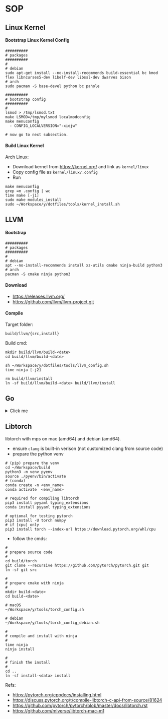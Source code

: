 # SOP

## Linux Kernel

#### Bootstrap Linux Kernel Config

```
##########
# packages
##########
#
# debian
sudo apt-get install --no-install-recommends build-essential bc kmod flex libncurses5-dev libelf-dev libssl-dev dwarves bison
# arch
sudo pacman -S base-devel python bc pahole

##########
# bootstrap config
##########
#
lsmod > /tmp/lsmod.txt
make LSMOD=/tmp/mylsmod localmodconfig
make menuconfig
  - CONFIG_LOCALVERSION="-xiejw"

# now go to next subsection.
```

#### Build Linux Kernel

Arch Linux:

- Download kernel from https://kernel.org/ and link as `kernel/linux`
- Copy config file as `kernel/linux/.config`
- Run

```
make menuconfig
grep =m .config | wc
time make [-j1]
sudo make modules_install
sudo ~/Workspace/y/dotfiles/tools/kernel_install.sh
```

## LLVM

#### Bootstrap

```
##########
# packages
##########
#
# debian
apt --no-install-recommends install xz-utils cmake ninja-build python3
# arch
pacman -S cmake ninja python3
```

#### Download

- https://releases.llvm.org/
- https://github.com/llvm/llvm-project.git


#### Compile

Target folder:
```
build/llvm/{src,install}
```

Build cmd:
```
mkdir build/llvm/build-<date>
cd build/llvm/build-<date>

sh ~/Workspace/y/dotfiles/tools/llvm_config.sh
time ninja [-j2]

rm build/llvm/install
ln -sf build/llvm/build-<date> build/llvm/install
```

## Go

<details>
  <summary>Click me</summary>

  #### Install

  Go [official site](http://golang.org) to download. It is recommended **not** to
  use Linux distro package to install, as it could be super old.

  Typically, the install can be done via:

  ```
  sudo tar -C /usr/local -xzf go$VERSION.$OS-$ARCH.tar.gz
  ```
</details>

## Libtorch

libtorch with mps on mac (amd64) and debian (amd64).

- ensure `clang` is built-in verison (not customized clang from source code)
- prepare the python venv

```
# (pip) prepare the venv
cd ~/Workspace/build
python3 -m venv pyenv
source ./pyenv/bin/activate
# (conda)
conda create -n <env_name>
conda activate  <env_name>

# required for compiling libtorch
pip3 install pyyaml typing_extensions
conda install pyyaml typing_extensions

# optional for testing pytorch
pip3 install -U torch numpy
# if [cpu] only
pip3 install torch --index-url https://download.pytorch.org/whl/cpu
```

- follow the cmds:

```
#
# prepare source code
#
cd build/torch
git clone --recursive https://github.com/pytorch/pytorch.git git
ln -sf git src

#
# prepare cmake with ninja
#
mkdir build-<date>
cd build-<date>

# macOS
~/Workspace/y/tools/torch_config.sh

# debian
~/Workspace/y/tools/torch_config_debian.sh

#
# compile and install with ninja
#
time ninja
ninja install

#
# finish the install
#
cd ..
ln -sf install-<data> install
```

Refs:
- https://pytorch.org/cppdocs/installing.html
- https://discuss.pytorch.org/t/compile-libtorch-c-api-from-source/81624
- https://github.com/pytorch/pytorch/blob/master/docs/libtorch.rst
- https://github.com/mlverse/libtorch-mac-m1
